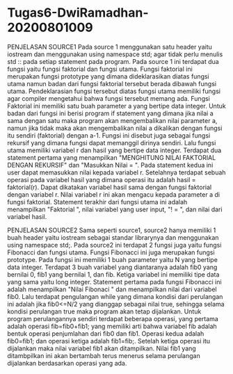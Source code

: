 # Tugas6-DwiRamadhan-20200801009
PENJELASAN SOURCE1
Pada source 1 menggunakan satu header yaitu iostream dan menggunakan using namespace std; agar tidak perlu menulis std :: pada setiap statement pada program. Pada source 1 ini terdapat dua fungsi yaitu fungsi faktorial dan fungsi utama. Fungsi faktorial ini merupakan fungsi prototype yang dimana dideklarasikan diatas fungsi utama namun badan dari fungsi faktorial tersebut berada dibawah fungsi utama. Pendeklarasian fungsi tersebut diatas fungsi utama memiliki fungsi agar compiler mengetahui bahwa fungsi tersebut memang ada. Fungsi Faktorial ini memiliki satu buah parameter a yang bertipe data integer. Untuk badan dari fungsi ini berisi program if statement yang dimana jika nilai a sama dengan satu maka program akan mengembalikan nilai parameter a, namun jika tidak maka akan mengembalikan nilai a dikalikan dengan fungsi itu sendiri (faktorial) dengan a-1. Fungsi ini disebut juga sebagai fungsi rekursif yang dimana fungsi dapat memanggil dirinya sendiri. Lalu fungsi utama memiliki variabel r dan hasil yang bertipe data integer. Terdapat dua statement pertama yang menampilkan "MENGHITUNG NILAI FAKTORIAL DENGAN REKURSIF" dan "Masukkan Nilai = ". Pada statement kedua ini user dapat memasukkan nilai kepada variabel r. Setelahnya terdapat sebuah operasi pada variabel hasil yang dimana operasi itu adalah hasil = faktorial(r). Dapat dikatakan variabel hasil sama dengan fungsi faktorial dengan variabel r. Nilai variabel r ini akan mengacu kepada parameter a di fungsi faktorial. Statement terakhir dari fungsi utama ini adalah menampilkan "Faktorial ", nilai variabel yang user input, "! = ", dan nilai dari variabel hasil.

PENJELASAN SOURCE2
Sama seperti source1, source2 hanya memiliki 1 buah header yaitu iostream sebagai standar librarynya dan menggunakan using namespace std;. Pada source2 ini terdapat 2 fungsi juga yaitu fungsi Fibonacci dan fungsi utama. Fungsi Fibonacci ini juga merupakan fungsi prototype. Pada fungsi ini memiliki 1 buah parameter yaitu N yang bertipe data integer. Terdapat 3 buah variabel yang diantaranya adalah fib0 yang bernilai 0, fib1 yang bernilai 1, dan fib. Ketiga variabel ini memiliki tipe data yang sama yaitu long integer. Statement pertama pada fungsi Fibonacci ini adalah menampilkan "Nilai Fibonaci " dan menampilkan nilai dari variabel fib0. Lalu terdapat pengulangan while yang dimana kondisi dari perulangan ini adalah jika fib0<=N/2 yang dianggap sebagai nilai true, sehingga selama kondisi perulangan true maka program akan tetap dijalankan. Untuk program perulangannya sendiri terdapat beberapa operasi, yang pertama adalah operasi fib=fib0+fib1; yang memiliki arti bahwa variabel fib adalah bentuk operasi penjumlahan dari fib0 dan fib1. Operasi kedua adalah fib0=fib1; dan operasi ketiga adalah fib1=fib;. Setelah ketiga operasi itu dijalankan maka nilai variabel fib1 akan ditampilkan. Nilai fib1 yang ditambpilkan ini akan bertambah terus menerus selama perulangan dijalankan berdasarkan operasi yang ada.
